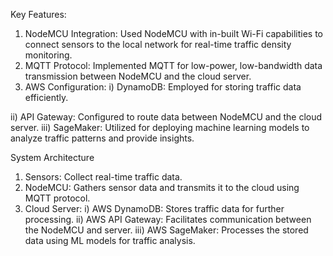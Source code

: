 Key Features:
1. NodeMCU Integration: Used NodeMCU with in-built Wi-Fi capabilities to connect sensors to the local network for real-time traffic density monitoring.
2. MQTT Protocol: Implemented MQTT for low-power, low-bandwidth data transmission between NodeMCU and the cloud server.
3. AWS Configuration:
  i) DynamoDB: Employed for storing traffic data efficiently.

  ii) API Gateway: Configured to route data between NodeMCU and the cloud server.
  iii) SageMaker: Utilized for deploying machine learning models to analyze traffic patterns and provide insights.

System Architecture
1. Sensors: Collect real-time traffic data.
2. NodeMCU: Gathers sensor data and transmits it to the cloud using MQTT protocol.
3. Cloud Server:
  i) AWS DynamoDB: Stores traffic data for further processing.
  ii) AWS API Gateway: Facilitates communication between the NodeMCU and server.
  iii) AWS SageMaker: Processes the stored data using ML models for traffic analysis.

